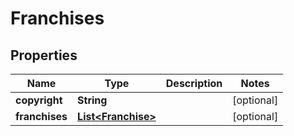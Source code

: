 

# Franchises


## Properties

| Name | Type | Description | Notes |
|------------ | ------------- | ------------- | -------------|
|**copyright** | **String** |  |  [optional] |
|**franchises** | [**List&lt;Franchise&gt;**](Franchise.md) |  |  [optional] |



